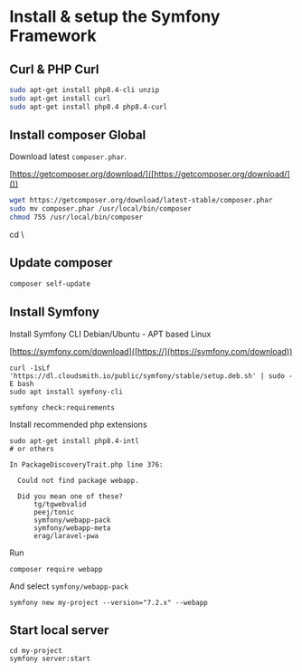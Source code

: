 # Install & setup the Symfony Framework

## Curl & PHP Curl
```sh
sudo apt-get install php8.4-cli unzip
sudo apt-get install curl
sudo apt-get install php8.4 php8.4-curl
```

## Install composer Global

Download latest `composer.phar`.

[https://getcomposer.org/download/]([https://getcomposer.org/download/]())

```sh
wget https://getcomposer.org/download/latest-stable/composer.phar
sudo mv composer.phar /usr/local/bin/composer
chmod 755 /usr/local/bin/composer
```
cd \
## Update composer
```sh
composer self-update
```

## Install Symfony

Install Symfony CLI Debian/Ubuntu - APT based Linux

[https://symfony.com/download]([https://](https://symfony.com/download))

```
curl -1sLf 'https://dl.cloudsmith.io/public/symfony/stable/setup.deb.sh' | sudo -E bash
sudo apt install symfony-cli
```

```
symfony check:requirements
```

Install recommended php extensions 

```
sudo apt-get install php8.4-intl
# or others
```

```
In PackageDiscoveryTrait.php line 376:

  Could not find package webapp.

  Did you mean one of these?
      tg/tgwebvalid
      peej/tonic
      symfony/webapp-pack
      symfony/webapp-meta
      erag/laravel-pwa
```
Run
```
composer require webapp
```
And select `symfony/webapp-pack`

```
symfony new my-project --version="7.2.x" --webapp
```


## Start local server
```
cd my-project
symfony server:start
```
